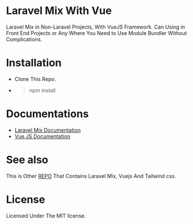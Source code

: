 # Laravel Mix With Vue

Laravel Mix in Non-Laravel Projects, With VueJS Framework. Can Using in Front End Projects or Any Where You Need to Use Module Bundler Without Complications.


# Installation
- Clone This Repo.
- > npm install

# Documentations

 - [Laravel Mix Documentation](https://laravel-mix.com/docs/4.0/basic-example)
 - [Vue JS Documentation](https://vuejs.org/v2/api/)
 
# See also

This is Other [REPO](https://github.com/m7modg97/mixvuetailwind) That Contains Laravel Mix, Vuejs And Tailwind css.

# License

Licensed Under The MIT license.

